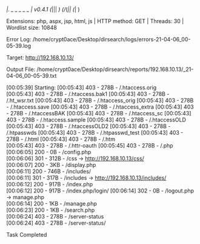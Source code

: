 
  _|. _ _  _  _  _ _|_    v0.4.1
 (_||| _) (/_(_|| (_| )

Extensions: php, aspx, jsp, html, js | HTTP method: GET | Threads: 30 | Wordlist size: 10848

Error Log: /home/crypt0ace/Desktop/dirsearch/logs/errors-21-04-06_00-05-39.log

Target: http://192.168.10.13/

Output File: /home/crypt0ace/Desktop/dirsearch/reports/192.168.10.13/_21-04-06_00-05-39.txt

[00:05:39] Starting: 
[00:05:43] 403 -  278B  - /.htaccess.orig                                                                                               
[00:05:43] 403 -  278B  - /.htaccess.bak1
[00:05:43] 403 -  278B  - /.ht_wsr.txt
[00:05:43] 403 -  278B  - /.htaccess_orig
[00:05:43] 403 -  278B  - /.htaccess.save
[00:05:43] 403 -  278B  - /.htaccess_extra
[00:05:43] 403 -  278B  - /.htaccessBAK
[00:05:43] 403 -  278B  - /.htaccess_sc
[00:05:43] 403 -  278B  - /.htaccess.sample
[00:05:43] 403 -  278B  - /.htaccessOLD
[00:05:43] 403 -  278B  - /.htaccessOLD2
[00:05:43] 403 -  278B  - /.htpasswds
[00:05:43] 403 -  278B  - /.htpasswd_test
[00:05:43] 403 -  278B  - /.html
[00:05:43] 403 -  278B  - /.htm      
[00:05:43] 403 -  278B  - /.httr-oauth
[00:05:45] 403 -  278B  - /.php                                       
[00:06:05] 200 -    0B  - /config.php                                                                             
[00:06:06] 301 -  312B  - /css  ->  http://192.168.10.13/css/                     
[00:06:07] 200 -    3KB - /display.php                        
[00:06:11] 200 -  746B  - /includes/                                                                  
[00:06:11] 301 -  317B  - /includes  ->  http://192.168.10.13/includes/                                        
[00:06:12] 200 -  917B  - /index.php                                                                         
[00:06:12] 200 -  917B  - /index.php/login/
[00:06:14] 302 -    0B  - /logout.php  ->  manage.php                                                   
[00:06:14] 200 -    1KB - /manage.php               
[00:06:23] 200 -    1KB - /search.php                                                                   
[00:06:24] 403 -  278B  - /server-status                                             
[00:06:24] 403 -  278B  - /server-status/  
                                                                                                                  
Task Completed 